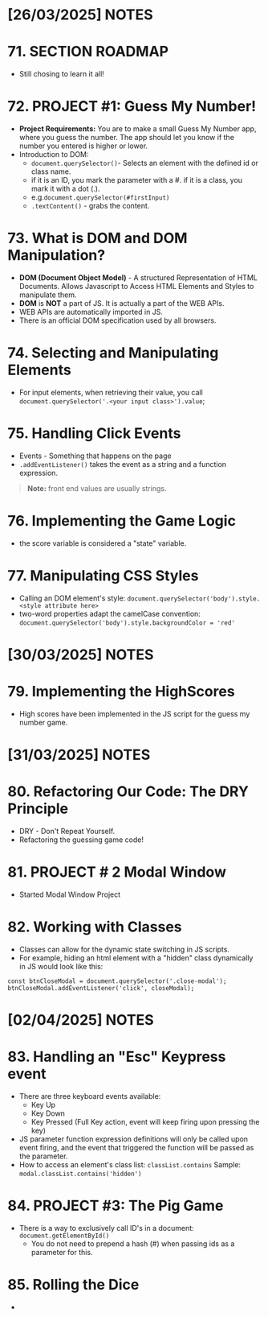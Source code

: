
# [26/03/2025] NOTES

# 71. SECTION ROADMAP

- Still chosing to learn it all!
# 72. PROJECT #1: Guess My Number!

- **Project Requirements:** You are to make a small Guess My Number app, where you guess the number. The app should let you know if the number you entered is higher or lower.
- Introduction to DOM:
	- `document.querySelector()`- Selects an element with the defined id or class name.
	- if it is an ID, you mark the parameter with a #. if it is a class, you mark it with a dot (.).
	- e.g.`document.querySelector(#firstInput)`
	- `.textContent()` - grabs the content.

# 73. What is DOM and DOM Manipulation?

- **DOM (Document Object Model)** - A structured Representation of HTML Documents. Allows Javascript to Access HTML Elements and Styles to manipulate them.
- **DOM** is **NOT** a part of JS. It is actually a part of the WEB APIs. 
- WEB APIs are automatically imported in JS. 
- There is an official DOM specification used by all browsers.

# 74. Selecting and Manipulating Elements

- For input elements, when retrieving their value, you call `document.querySelector('.<your input class>').value`;


# 75. Handling Click Events

- Events - Something that happens on the page
- `.addEventListener()` takes the event as a string and a function expression.
> **Note:** front end values are usually strings.

# 76. Implementing the Game Logic

- the score variable is considered a "state" variable.

# 77. Manipulating CSS Styles

- Calling an DOM element's style:
`document.querySelector('body').style.<style attribute here>`
- two-word properties adapt the camelCase convention:
`document.querySelector('body').style.backgroundColor = 'red'`

# [30/03/2025] NOTES

# 79. Implementing the HighScores

- High scores have been implemented in the JS script for the guess my number game.

# [31/03/2025] NOTES

# 80. Refactoring Our Code: The DRY Principle

- DRY - Don't Repeat Yourself.
- Refactoring the guessing game code!

# 81. PROJECT # 2 Modal Window

- Started Modal Window Project

# 82. Working with Classes

- Classes can allow for the dynamic state switching in JS scripts.
- For example, hiding an html element with a "hidden" class dynamically in JS would look like this:
```
const btnCloseModal = document.querySelector('.close-modal');
btnCloseModal.addEventListener('click', closeModal);
```

# [02/04/2025] NOTES

# 83. Handling an "Esc" Keypress event

- There are three keyboard events available:
	- Key Up
	- Key Down
	- Key Pressed (Full Key action, event will keep firing upon pressing the key)
- JS parameter function expression definitions will only be called upon event firing, and the event that triggered the function will be passed as the parameter.
- How to access an element's class list:  `classList.contains` Sample: `modal.classList.contains('hidden')`

# 84. PROJECT #3: The Pig Game

- There is a way to exclusively call ID's in a document: `document.getElementById()`
	- You do not need to prepend a hash (#) when passing ids as a parameter for this.

# 85. Rolling the Dice

- 